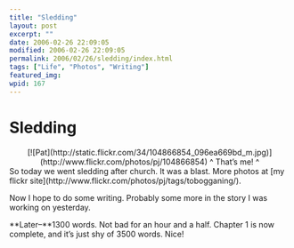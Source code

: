 ```yaml
---
title: "Sledding"
layout: post
excerpt: ""
date: 2006-02-26 22:09:05
modified: 2006-02-26 22:09:05
permalink: 2006/02/26/sledding/index.html
tags: ["Life", "Photos", "Writing"]
featured_img: 
wpid: 167
---
```


# Sledding

<div style="text-align: center">[![Pat](http://static.flickr.com/34/104866854_096ea669bd_m.jpg)](http://www.flickr.com/photos/pj/104866854)  
^ That’s me! ^</div> So today we went sledding after church. It was a blast. More photos at [my flickr site](http://www.flickr.com/photos/pj/tags/tobogganing/).

Now I hope to do some writing. Probably some more in the story I was working on yesterday.

**Later–**1300 words. Not bad for an hour and a half. Chapter 1 is now complete, and it’s just shy of 3500 words. Nice!